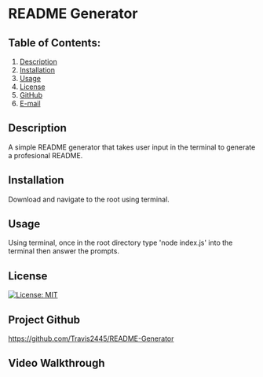 # README Generator

## Table of Contents:
1. [Description](#description) 
2. [Installation](#installation)
3. [Usage](#usage)  
4. [License](#license)
5. [GitHub](#github)
6. [E-mail](#e-mail)

## Description
A simple README generator that takes user input in the terminal to generate a profesional README.

## Installation
Download and navigate to the root using terminal.

## Usage
Using terminal, once in the root directory type 'node index.js' into the terminal then answer the prompts.

## License
[![License: MIT](https://img.shields.io/badge/License-MIT-yellow.svg)](https://opensource.org/licenses/MIT)

## Project Github
https://github.com/Travis2445/README-Generator

## Video Walkthrough
